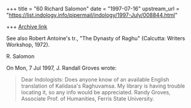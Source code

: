 +++
title = "60 Richard Salomon"
date = "1997-07-16"
upstream_url = "https://list.indology.info/pipermail/indology/1997-July/008844.html"

+++
[Archive link](https://list.indology.info/pipermail/indology/1997-July/008844.html)


See also Robert Antoine's tr., "The Dynasty of Raghu" (Calcutta: Writers
Workshop, 1972).  

R. Salomon


On Mon, 7 Jul 1997, J. Randall Groves wrote:

> Dear Indologists:
> Does anyone know of an available English translation of Kalidasa's
> Raghuvamsa. My library is having trouble locating it, so any info would
> be appreciated.  Randy Groves, Associate Prof. of Humanities, Ferris
> State University.
> 
> 





